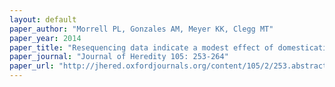 ```yaml
---
layout: default
paper_author: "Morrell PL, Gonzales AM, Meyer KK, Clegg MT"
paper_year: 2014
paper_title: "Resequencing data indicate a modest effect of domestication on diversity in barley: a cultigen with multiple origins"
paper_journal: "Journal of Heredity 105: 253-264"
paper_url: "http://jhered.oxfordjournals.org/content/105/2/253.abstract"
---
```

